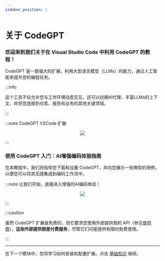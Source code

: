 ```yaml
---
sidebar_position: 1
---
```


# 关于 CodeGPT

### 欢迎来到我们关于在 Visual Studio Code 中利用 CodeGPT 的教程！

CodeGPT 是一款强大的扩展，利用大型语言模型（LLMs）的能力，通过人工智能来提升您的编程任务。

:::info

这个工具不仅允许您与工作环境动态交互，还可以创建AI代理，丰富LLMs的上下文，并将您连接到仓库、报告和业务的其他关键领域。

:::

:::note CodeGPT VSCode 扩展
<p align="center">
    <img src="https://github.com/davila7/code-gpt-docs/assets/6216945/8cbbef10-5767-437f-abbc-3000237f8d90" />
</p>
:::

### 使用 CodeGPT 入门：AI增强编码体验指南

在本教程中，我们将指导您下载和设置 CodeGPT，并向您展示一些典型的用例，以便您可以将其无缝集成到编码工作流中。

:::note 让我们开始，直接进入增强的AI编码体验！
<p align="center">
    <img src="https://github.com/davila7/code-gpt-docs/assets/6216945/a7f7acc0-4e85-4e88-9370-a2d2f1163a1d" />
</p>
:::

:::caution

虽然 CodeGPT 扩展是免费的，但它要求您使用外部提供商的 API（参见[提供商](/docs/category/ai-providers)）。**这些外部提供商是付费服务**，尽管它们可能提供有限的免费使用。

:::

--- 

在下一个模块中，您将学习如何安装和配置扩展。点击 [基础知识](/docs/category/basics) 继续。

